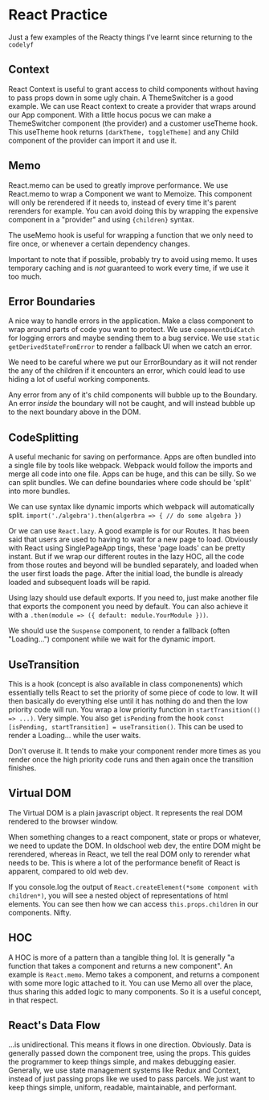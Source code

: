 # React Practice

Just a few examples of the Reacty things I've learnt since returning to the `codelyf`

## Context

React Context is useful to grant access to child components without having to pass props down in some ugly chain. 
A ThemeSwitcher is a good example. We can use React context to create a provider that wraps around our App component.
With a little hocus pocus we can make a ThemeSwitcher component (the provider) and a customer useTheme hook. This useTheme hook returns `[darkTheme, toggleTheme]` and any Child component of the provider can import it and use it.

## Memo

React.memo can be used to greatly improve performance. We use React.memo to wrap a Component we want to Memoize. This component will only be rerendered if it needs to, instead of every time it's parent rerenders for example. You can avoid doing this by wrapping the expensive component in a "provider" and using `{children}` syntax. 

The useMemo hook is useful for wrapping a function that we only need to fire once, or whenever a certain dependency changes.

Important to note that if possible, probably try to avoid using memo. It uses temporary caching and is _not_ guaranteed to work every time, if we use it too much.

## Error Boundaries

A nice way to handle errors in the application. Make a class component to wrap around parts of code you want to protect. We use `componentDidCatch` for logging errors and maybe sending them to a bug service. We use `static getDerivedStateFromError` to render a fallback UI when we catch an error. 

We need to be careful where we put our ErrorBoundary  as it will not render the any of the children if it encounters an error, which could lead to use hiding a lot of useful working components.

Any error from any of it's child components will bubble up to the Boundary. An error _inside_ the boundary will not be caught, and will instead bubble up to the next boundary above in the DOM. 

## CodeSplitting

A useful mechanic for saving on performance. Apps are often bundled into a single file by tools like webpack. Webpack would follow the imports and merge all code into one file. Apps can be huge, and this can be silly. So we can split bundles. We can define boundaries where code should be 'split' into more bundles. 

We can use syntax like dynamic imports which webpack will automatically split. `import('./algebra').then(algerbra => { // do some algebra })` 

Or we can use `React.lazy`. A good example is for our Routes. It has been said that users are used to having to wait for a new page to load. Obviously with React using SinglePageApp tings, these 'page loads' can be pretty instant. But if we wrap our different routes in the lazy HOC, all the code from those routes and beyond will be bundled separately, and loaded when the user first loads the page. After the initial load, the bundle is already loaded and subsequent loads will be rapid. 

Using lazy should use default exports. If you need to, just make another file that exports the component you need by default. You can also achieve it with a `.then(module => ({ default: module.YourModule }))`. 

We should use the `Suspense` component, to render a fallback (often "Loading...") component while we wait for the dynamic import.

## UseTransition

This is a hook (concept is also available in class componenents) which essentially tells React to set the priority of some piece of code to low. It will then basically do everything else until it has nothing do and then the low priority code will run. You wrap a low priority function in `startTransition(() => ...)`. Very simple. You also get `isPending` from the hook `const [isPending, startTransition] = useTransition()`. This can be used to render a Loading... while the user waits.

Don't overuse it. It tends to make your component render more times as you render once the high priority code runs and then again once the transition finishes. 



## Virtual DOM

The Virtual DOM is a plain javascript object. It represents the real DOM rendered to the browser window. 

When something changes to a react component, state or props or whatever, we need to update the DOM. In oldschool web dev, the entire DOM might be rerendered, whereas in React, we tell the real DOM only to rerender what needs to be. This is where a lot of the performance benefit of React is apparent, compared to old web dev.

If you console.log the output of `React.createElement(*some component with children*)`, you will see a nested object of representations of html elements. You can see then how we can access `this.props.children` in our components. Nifty. 



## HOC

A HOC is more of a pattern than a tangible thing lol. It is generally "a function that takes a component and returns a new component". An example is `React.memo`. Memo takes a component, and returns a component with some more logic attached to it. You can use Memo all over the place, thus sharing this added logic to many components. So it is a useful concept, in that respect.


## React's Data Flow

...is unidirectional. This means it flows in one direction. Obviously. Data is generally passed down the component tree, using the props. This guides the programmer to keep things simple, and makes debugging easier. Generally, we use state management systems like Redux and Context, instead of just passing props like we used to pass parcels. We just want to keep things simple, uniform, readable, maintainable, and performant.





